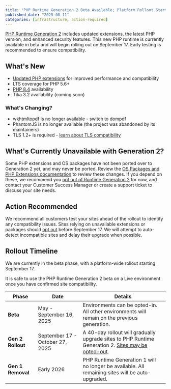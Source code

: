 ```yaml
---
title: "PHP Runtime Generation 2 Beta Available; Platform Rollout Starting September 17"
published_date: "2025-08-11"
categories: [infrastructure, action-required]
---
```


[PHP Runtime Generation 2](https://docs.pantheon.io/php-runtime-generation-2) includes updated extensions, the latest PHP version, and enhanced security features. This new PHP runtime is currently available in beta and will begin rolling out on September 17. Early testing is recommended to ensure compatibility.

## What's New

- [Updated PHP extensions](/php-runtime-generation-2#php-extensions) for improved performance and compatibility
- LTS coverage for PHP 5.6+  
- [PHP 8.4](/release-notes/2025/07/php-84-now-available) availability
- Tika 3.2 availability (coming soon)

### What's Changing?

- wkhtmltopdf is no longer available - switch to dompdf
- PhantomJS is no longer available (the project was abandoned by its maintainers)
- TLS 1.2+ is required - [learn about TLS compatibility](/tls-compatibility#pantheon-platform-tls-compatibility)

## What's Currently Unavailable with Generation 2?

Some PHP extensions and OS packages have not been ported over to Generation 2 yet, and may never be ported. Review the [OS Packages and PHP Extensions documentation](https://docs.pantheon.io/php-runtime-generation-2#os-packages) to review these changes. If you depend on these, we recommend you [opt out of Runtime Generation 2](/php-runtime-generation-2#q-how-do-i-opt-out-of-the-upcoming-platform-rollout) for now, and contact your Customer Success Manager or create a support ticket to discuss your site needs.

## Action Recommended

We recommend all customers test your sites ahead of the rollout to identify any compatibility issues. Sites relying on unavailable extensions or packages should [opt out](/php-runtime-generation-2#q-how-do-i-opt-out-of-the-upcoming-platform-rollout) before September 17. We will attempt to auto-detect incompatible sites and delay their upgrade when possible.

## Rollout Timeline

We are currently in the beta phase, with a platform-wide rollout starting September 17. 

It is safe to use the PHP Runtime Generation 2 beta on a Live environment once you have confirmed site compatibility.

| Phase | Date | Details |
|-----------|------------------|--------------|
| **Beta** | May - September 16, 2025 | Environments can be opted-in. All other environments will remain on the previous generation. |
| **Gen 2 Rollout** | September 17 - October 27, 2025 | A 40-day rollout will gradually upgrade sites to PHP Runtime Generation 2. [Sites may be opted-out](#q-how-do-i-opt-out-of-the-upcoming-platform-rollout). |
| **Gen 1 Removal** | Early 2026 | PHP Runtime Generation 1 will no longer be available. All remaining sites will be auto-upgraded. |

